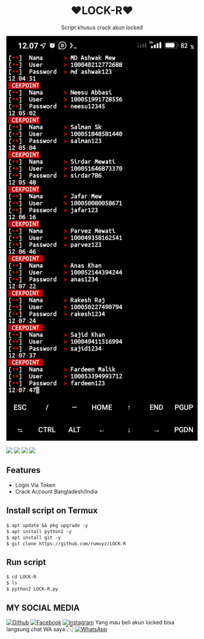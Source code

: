 <h1 align="center">
  ❤LOCK-R❤
</h1>
</div>
<p align="center">
  Script khusus crack akun locked<a href="git clone https://github.com/rumxyz"></a>
</p>
<p align="center">
 <img src="https://github.com/rumxyz/LOCK-R/blob/main/Screenshot_2020-12-05-12-07-48-564_com.termux.jpg" width="640" title="Menu" alt="Menu">
</p>

   ![](https://img.shields.io/badge/Language-1-blue) ![](https://img.shields.io/badge/Python-3.7-green) ![](https://img.shields.io/badge/Size-5KB-orange) ![](https://img.shields.io/badge/Relase-16-09-20-brightgreen)

## Features
* Login Via Token
* Crack Account Bangladesh/India
## Install script on Termux
```
$ apt update && pkg upgrade -y
$ apt install python2 -y
$ apt install git -y
$ git clone https://github.com/rumxyz/LOCK-R
```

## Run script
```
$ cd LOCK-R
$ ls
$ python2 LOCK-R.py
```

## MY SOCIAL MEDIA
[![Github](https://img.shields.io/badge/Github-Ikuti-green?style=for-the-badge&logo=github)](https://github.com/rumxyz)
[![Facebook](https://img.shields.io/badge/Facebook-Ikuti-green?style=for-the-badge&logo=facebook)](https://m.facebook.com/RUMXYZ5X)
[![Instagram](https://img.shields.io/badge/Instagram-Ikuti-green?style=for-the-badge&logo=instagram)](https://Instagram.com/_rumxyz)
    Yang mau beli akun locked bisa langsung chat WA saya👇👇
[![WhatsApp](https://img.shields.io/badge/whatsapp-Hubungi-brightgreen?style=for-the-badge&logo=whatsapp)](https://api.whatsapp.com/send/?phone=%2B6285695037877&text&app_absent=0)

